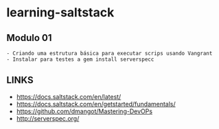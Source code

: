 # learning-saltstack

## Modulo 01
    - Criando uma estrutura básica para executar scrips usando Vangrant
    - Instalar para testes a gem install serverspecc

## LINKS
- https://docs.saltstack.com/en/latest/
- https://docs.saltstack.com/en/getstarted/fundamentals/
- https://github.com/dmangot/Mastering-DevOPs
- http://serverspec.org/